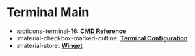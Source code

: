 # Terminal Main

<div class="grid cards" markdown>

- :octicons-terminal-16: [**CMD Reference**][cmd-reference]
- :material-checkbox-marked-outline: [**Terminal Configuration**][terminal-config]
- :material-store: [**Winget**][winget]

</div>

[cmd-reference]: cmd-reference.md
[terminal-config]: terminal-config.md
[winget]: winget.md
